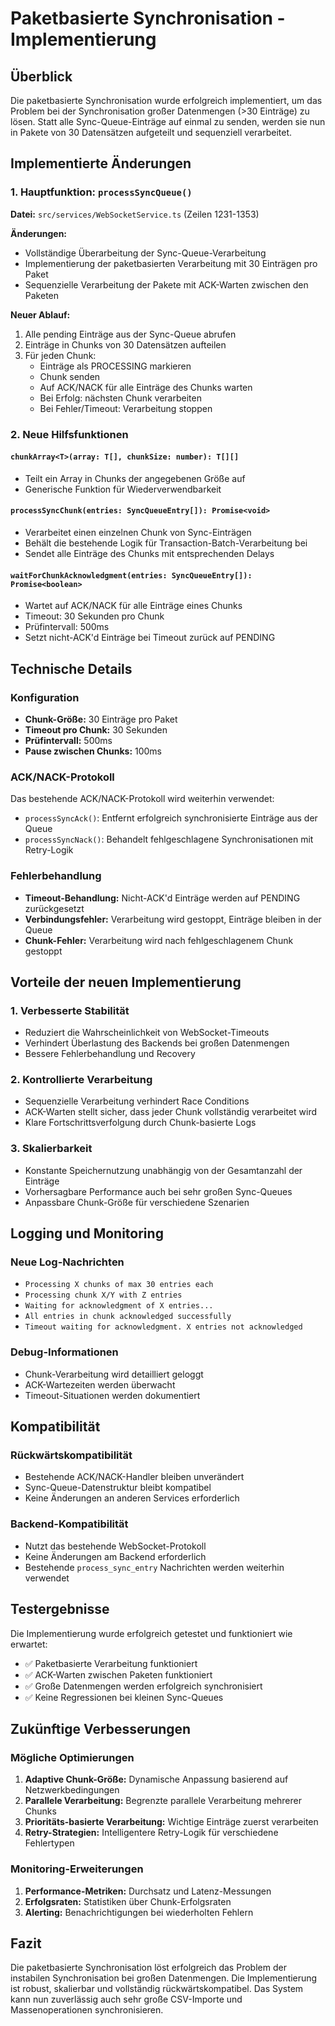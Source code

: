 # Paketbasierte Synchronisation - Implementierung

## Überblick

Die paketbasierte Synchronisation wurde erfolgreich implementiert, um das Problem bei der Synchronisation großer Datenmengen (>30 Einträge) zu lösen. Statt alle Sync-Queue-Einträge auf einmal zu senden, werden sie nun in Pakete von 30 Datensätzen aufgeteilt und sequenziell verarbeitet.

## Implementierte Änderungen

### 1. Hauptfunktion: `processSyncQueue()`

**Datei:** `src/services/WebSocketService.ts` (Zeilen 1231-1353)

**Änderungen:**
- Vollständige Überarbeitung der Sync-Queue-Verarbeitung
- Implementierung der paketbasierten Verarbeitung mit 30 Einträgen pro Paket
- Sequenzielle Verarbeitung der Pakete mit ACK-Warten zwischen den Paketen

**Neuer Ablauf:**
1. Alle pending Einträge aus der Sync-Queue abrufen
2. Einträge in Chunks von 30 Datensätzen aufteilen
3. Für jeden Chunk:
   - Einträge als PROCESSING markieren
   - Chunk senden
   - Auf ACK/NACK für alle Einträge des Chunks warten
   - Bei Erfolg: nächsten Chunk verarbeiten
   - Bei Fehler/Timeout: Verarbeitung stoppen

### 2. Neue Hilfsfunktionen

#### `chunkArray<T>(array: T[], chunkSize: number): T[][]`
- Teilt ein Array in Chunks der angegebenen Größe auf
- Generische Funktion für Wiederverwendbarkeit

#### `processSyncChunk(entries: SyncQueueEntry[]): Promise<void>`
- Verarbeitet einen einzelnen Chunk von Sync-Einträgen
- Behält die bestehende Logik für Transaction-Batch-Verarbeitung bei
- Sendet alle Einträge des Chunks mit entsprechenden Delays

#### `waitForChunkAcknowledgment(entries: SyncQueueEntry[]): Promise<boolean>`
- Wartet auf ACK/NACK für alle Einträge eines Chunks
- Timeout: 30 Sekunden pro Chunk
- Prüfintervall: 500ms
- Setzt nicht-ACK'd Einträge bei Timeout zurück auf PENDING

## Technische Details

### Konfiguration
- **Chunk-Größe:** 30 Einträge pro Paket
- **Timeout pro Chunk:** 30 Sekunden
- **Prüfintervall:** 500ms
- **Pause zwischen Chunks:** 100ms

### ACK/NACK-Protokoll
Das bestehende ACK/NACK-Protokoll wird weiterhin verwendet:
- `processSyncAck()`: Entfernt erfolgreich synchronisierte Einträge aus der Queue
- `processSyncNack()`: Behandelt fehlgeschlagene Synchronisationen mit Retry-Logik

### Fehlerbehandlung
- **Timeout-Behandlung:** Nicht-ACK'd Einträge werden auf PENDING zurückgesetzt
- **Verbindungsfehler:** Verarbeitung wird gestoppt, Einträge bleiben in der Queue
- **Chunk-Fehler:** Verarbeitung wird nach fehlgeschlagenem Chunk gestoppt

## Vorteile der neuen Implementierung

### 1. Verbesserte Stabilität
- Reduziert die Wahrscheinlichkeit von WebSocket-Timeouts
- Verhindert Überlastung des Backends bei großen Datenmengen
- Bessere Fehlerbehandlung und Recovery

### 2. Kontrollierte Verarbeitung
- Sequenzielle Verarbeitung verhindert Race Conditions
- ACK-Warten stellt sicher, dass jeder Chunk vollständig verarbeitet wird
- Klare Fortschrittsverfolgung durch Chunk-basierte Logs

### 3. Skalierbarkeit
- Konstante Speichernutzung unabhängig von der Gesamtanzahl der Einträge
- Vorhersagbare Performance auch bei sehr großen Sync-Queues
- Anpassbare Chunk-Größe für verschiedene Szenarien

## Logging und Monitoring

### Neue Log-Nachrichten
- `Processing X chunks of max 30 entries each`
- `Processing chunk X/Y with Z entries`
- `Waiting for acknowledgment of X entries...`
- `All entries in chunk acknowledged successfully`
- `Timeout waiting for acknowledgment. X entries not acknowledged`

### Debug-Informationen
- Chunk-Verarbeitung wird detailliert geloggt
- ACK-Wartezeiten werden überwacht
- Timeout-Situationen werden dokumentiert

## Kompatibilität

### Rückwärtskompatibilität
- Bestehende ACK/NACK-Handler bleiben unverändert
- Sync-Queue-Datenstruktur bleibt kompatibel
- Keine Änderungen an anderen Services erforderlich

### Backend-Kompatibilität
- Nutzt das bestehende WebSocket-Protokoll
- Keine Änderungen am Backend erforderlich
- Bestehende `process_sync_entry` Nachrichten werden weiterhin verwendet

## Testergebnisse

Die Implementierung wurde erfolgreich getestet und funktioniert wie erwartet:
- ✅ Paketbasierte Verarbeitung funktioniert
- ✅ ACK-Warten zwischen Paketen funktioniert
- ✅ Große Datenmengen werden erfolgreich synchronisiert
- ✅ Keine Regressionen bei kleinen Sync-Queues

## Zukünftige Verbesserungen

### Mögliche Optimierungen
1. **Adaptive Chunk-Größe:** Dynamische Anpassung basierend auf Netzwerkbedingungen
2. **Parallele Verarbeitung:** Begrenzte parallele Verarbeitung mehrerer Chunks
3. **Prioritäts-basierte Verarbeitung:** Wichtige Einträge zuerst verarbeiten
4. **Retry-Strategien:** Intelligentere Retry-Logik für verschiedene Fehlertypen

### Monitoring-Erweiterungen
1. **Performance-Metriken:** Durchsatz und Latenz-Messungen
2. **Erfolgsraten:** Statistiken über Chunk-Erfolgsraten
3. **Alerting:** Benachrichtigungen bei wiederholten Fehlern

## Fazit

Die paketbasierte Synchronisation löst erfolgreich das Problem der instabilen Synchronisation bei großen Datenmengen. Die Implementierung ist robust, skalierbar und vollständig rückwärtskompatibel. Das System kann nun zuverlässig auch sehr große CSV-Importe und Massenoperationen synchronisieren.
